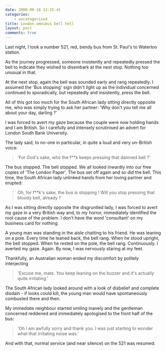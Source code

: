 ```yaml
---
date: 2008-09-18 13:25:41
categories:
    - uncategorised
title: London omnibus bell hell
layout: post
comments: true
---
```

Last night, I took a number 521, red, bendy bus from St. Paul's to
Waterloo station.

As the journey progressed, someone insistently and repeatedly pressed
the bell to indicate they wished to disembark at the next stop. Nothing
too unusual in that.

At the next stop, again the bell was sounded early and rang repeatedly.
I assumed the 'Bus stopping' sign didn't light up as the individual
concerned continued to sporadically, but repeatedly and insistently,
press the bell.

All of this got too much for the South African lady sitting directly
opposite me, who was simply trying to ask her partner: 'Why don't you
tell me all about your day, darling ?'

I was forced to avert my gaze because the couple were now holding hands
and I am British. So I carefully and intensely scrutinised an advert for
London South Bank University.

The lady said, to no-one in particular, in quite a loud and very
un-British voice:

> 'For God's sake, who the f\*\*k keeps pressing that damned bell ?'

The bus stopped. The bell stopped. We all looked inwardly into our free
copies of 'The London Paper'.
The bus set off again and so did the bell. This time, the South African
lady unlinked hands from her loving partner and erupted:

> Oh, for f\*\*k's sake, the bus is stopping ! Will you stop pressing
> that bloody bell, already !'

As I was sitting directly opposite the disgruntled lady, I was forced to
avert my gaze in a very British way and, to my horror, immediately
identified the root cause of the problem. I don't have the word
'consultant' on my business card for nothing.

A young man was standing in the aisle chatting to his friend. He was
leaning on a pole. Every time he leaned back, the bell rang. When he
stood upright, the bell stopped. When he rested on the pole, the bell
rang. Continuously.
I averted my gaze. Again. By now, I was nervously staring at my feet.

Thankfully, an Australian woman ended my discomfort by politely
interjecting

> 'Excuse me, mate. You keep leaning on the buzzer and it's actually
> quite irritating.'

The South African lady looked around with a look of disbelief and
complete disdain - if looks could kill, the young man would have
spontaneously combusted there and then.

My immediate neighbour started smiling inanely and the gentleman
concerned reddened and immediately apologised to the front half of the
bus:

> 'Oh I am awfully sorry and thank you. I was just starting to wonder
> what that irritating noise was.'

And with that, normal service (and near silence) on the 521 was resumed.
